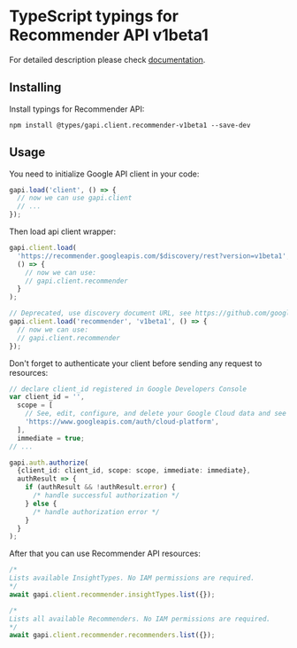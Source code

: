 # TypeScript typings for Recommender API v1beta1

For detailed description please check [documentation](https://cloud.google.com/recommender/docs/).

## Installing

Install typings for Recommender API:

```
npm install @types/gapi.client.recommender-v1beta1 --save-dev
```

## Usage

You need to initialize Google API client in your code:

```typescript
gapi.load('client', () => {
  // now we can use gapi.client
  // ...
});
```

Then load api client wrapper:

```typescript
gapi.client.load(
  'https://recommender.googleapis.com/$discovery/rest?version=v1beta1',
  () => {
    // now we can use:
    // gapi.client.recommender
  }
);
```

```typescript
// Deprecated, use discovery document URL, see https://github.com/google/google-api-javascript-client/blob/master/docs/reference.md#----gapiclientloadname----version----callback--
gapi.client.load('recommender', 'v1beta1', () => {
  // now we can use:
  // gapi.client.recommender
});
```

Don't forget to authenticate your client before sending any request to resources:

```typescript
// declare client_id registered in Google Developers Console
var client_id = '',
  scope = [
    // See, edit, configure, and delete your Google Cloud data and see the email address for your Google Account.
    'https://www.googleapis.com/auth/cloud-platform',
  ],
  immediate = true;
// ...

gapi.auth.authorize(
  {client_id: client_id, scope: scope, immediate: immediate},
  authResult => {
    if (authResult && !authResult.error) {
      /* handle successful authorization */
    } else {
      /* handle authorization error */
    }
  }
);
```

After that you can use Recommender API resources: <!-- TODO: make this work for multiple namespaces -->

```typescript
/*
Lists available InsightTypes. No IAM permissions are required.
*/
await gapi.client.recommender.insightTypes.list({});

/*
Lists all available Recommenders. No IAM permissions are required.
*/
await gapi.client.recommender.recommenders.list({});
```
